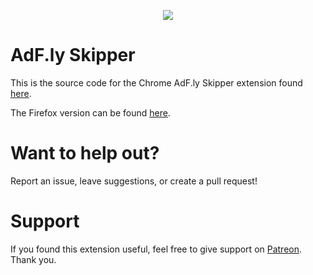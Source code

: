 <p align="center">
  <a href="https://chrome.google.com/webstore/detail/obnfifcganohemahpomajbhocfkdgmjb" target="_blank"><img src="https://user-images.githubusercontent.com/31970721/30454455-3e889dc2-9951-11e7-8b7a-8c1b3dee01c9.png"/></a>
</p>

# AdF.ly Skipper
This is the source code for the Chrome AdF.ly Skipper extension found [here](https://chrome.google.com/webstore/detail/obnfifcganohemahpomajbhocfkdgmjb).

The Firefox version can be found [here](https://addons.mozilla.org/en-US/firefox/addon/adfly-skipper/).

# Want to help out?
Report an issue, leave suggestions, or create a pull request!

# Support
If you found this extension useful, feel free to give support on [Patreon](https://www.patreon.com/sam_code). Thank you.
